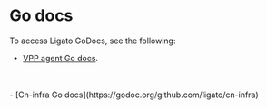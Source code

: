 # Go docs

To access Ligato GoDocs, see the following:

- [VPP agent Go docs](https://godoc.org/github.com/ligato/vpp-agent).
<br>
</br>
- [Cn-infra Go docs](https://godoc.org/github.com/ligato/cn-infra)
